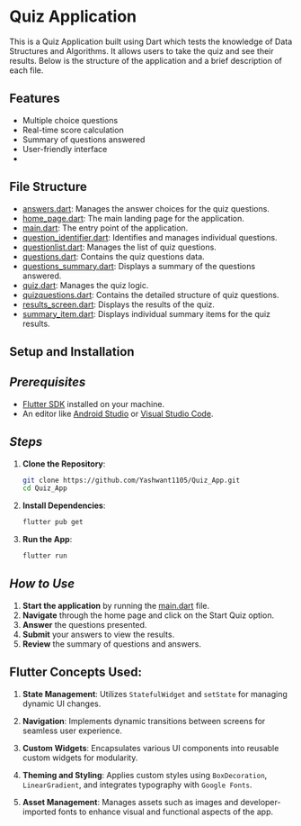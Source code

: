# **Quiz Application**

This is a Quiz Application built using Dart which tests the knowledge of Data Structures and Algorithms. It allows users to take the quiz and see their results. Below is the structure of the application and a brief description of each file.


## **Features**

- Multiple choice questions
- Real-time score calculation
- Summary of questions answered
- User-friendly interface
- 


## **File Structure**

- [answers.dart](https://github.com/Yashwant1105/Quiz_App/blob/main/lib/answers.dart): Manages the answer choices for the quiz questions.
- [home_page.dart](https://github.com/Yashwant1105/Quiz_App/blob/main/lib/home_page.dart): The main landing page for the application.
- [main.dart](https://github.com/Yashwant1105/Quiz_App/blob/main/lib/main.dart): The entry point of the application.
- [question_identifier.dart](https://github.com/Yashwant1105/Quiz_App/blob/main/lib/question_identifier.dart): Identifies and manages individual questions.
- [questionlist.dart](https://github.com/Yashwant1105/Quiz_App/blob/main/lib/data/questionlist.dart): Manages the list of quiz questions.
- [questions.dart](https://github.com/Yashwant1105/Quiz_App/blob/main/lib/questions.dart): Contains the quiz questions data.
- [questions_summary.dart](https://github.com/Yashwant1105/Quiz_App/blob/main/lib/questions_summary.dart): Displays a summary of the questions answered.
- [quiz.dart](https://github.com/Yashwant1105/Quiz_App/blob/main/lib/questions.dart): Manages the quiz logic.
- [quizquestions.dart](https://github.com/Yashwant1105/Quiz_App/blob/main/lib/models/quizquestions.dart): Contains the detailed structure of quiz questions.
- [results_screen.dart](https://github.com/Yashwant1105/Quiz_App/blob/main/lib/results_screen.dart): Displays the results of the quiz.
- [summary_item.dart](https://github.com/Yashwant1105/Quiz_App/blob/main/lib/summary_item.dart): Displays individual summary items for the quiz results.
  

## **Setup and Installation**


## ***Prerequisites***

- [Flutter SDK](https://flutter.dev/docs/get-started/install) installed on your machine.
- An editor like [Android Studio](https://developer.android.com/studio) or [Visual Studio Code](https://code.visualstudio.com/).

## ***Steps***

1. **Clone the Repository**:
   ```bash
   git clone https://github.com/Yashwant1105/Quiz_App.git
   cd Quiz_App
   ```
    

2. **Install Dependencies**:
   ```bash
   flutter pub get
   ```
    

3. **Run the App**:
   ```bash
   flutter run
   ```



## ***How to Use***

1. **Start the application** by running the [main.dart](https://github.com/Yashwant1105/Quiz_App/blob/main/lib/main.dart) file.
2. **Navigate** through the home page and click on the Start Quiz option.
3. **Answer** the questions presented.
4. **Submit** your answers to view the results.
5. **Review** the summary of questions and answers.


## Flutter Concepts Used:

1. **State Management**: Utilizes `StatefulWidget` and `setState` for managing dynamic UI changes.

2. **Navigation**: Implements dynamic transitions between screens for seamless user experience.

3. **Custom Widgets**: Encapsulates various UI components into reusable custom widgets for modularity.

4. **Theming and Styling**: Applies custom styles using `BoxDecoration`, `LinearGradient`, and integrates typography with `Google Fonts`.

5. **Asset Management**: Manages assets such as images and developer-imported fonts to enhance visual and functional aspects of the app.



